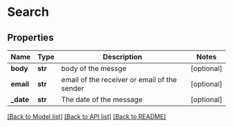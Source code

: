 # Search

## Properties
Name | Type | Description | Notes
------------ | ------------- | ------------- | -------------
**body** | **str** | body of the messge | [optional] 
**email** | **str** | email of the receiver or email of the sender | [optional] 
**_date** | **str** | The date of the message | [optional] 

[[Back to Model list]](../README.md#documentation-for-models) [[Back to API list]](../README.md#documentation-for-api-endpoints) [[Back to README]](../README.md)

